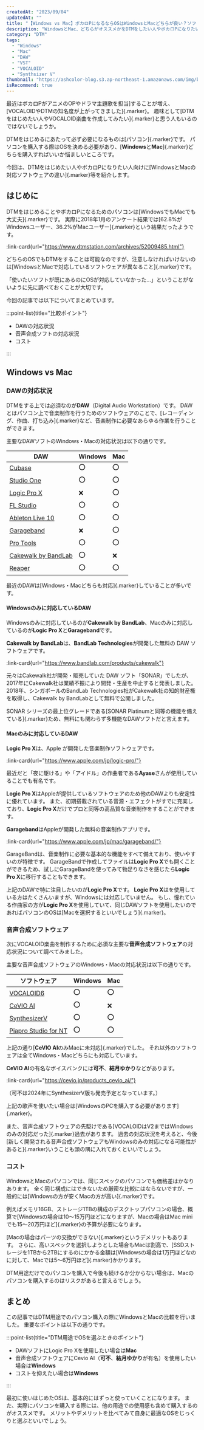 ```yaml
---
createdAt: "2023/09/04"
updatedAt: ""
title: "【Windows vs Mac】ボカロPになるならOSはWindowsとMacどちらが良い？ソフトウェアの対応状況を調べてみた"
description: "WindowsとMac、どちらがオススメかをDTMをしたい人やボカロPになりたい人向けにメリット・デメリットをまとめました。"
category: "DTM"
tags:
  - "Windows"
  - "Mac"
  - "DAW"
  - "VST"
  - "VOCALOID"
  - "Synthsizer V"
thumbnail: "https://ashcolor-blog.s3.ap-northeast-1.amazonaws.com/img/blog/dtm/windows-vs-mac/thumbnail.png"
isRecommend: true
---
```


最近はボカロPがアニメのOPやドラマ主題歌を担当]することが増え、[VOCALOIDやDTMの知名度が上がってきました]{.marker}。
趣味として[DTMをはじめたい人やVOCALOID楽曲を作成してみたい]{.marker}と思う人もいるのではないでしょうか。

DTMをはじめるにあたって必ず必要になるものは[パソコン]{.marker}です。
パソコンを購入する際はOSを決める必要があり、[**Windows**と**Mac**]{.marker}どちらを購入すればいいか悩ましいところです。

今回は、DTMをはじめたい人やボカロPになりたい人向けに[WindowsとMacの対応ソフトウェアの違い]{.marker}等を紹介します。

## はじめに

DTMをはじめることやボカロPになるためのパソコンは[WindowsでもMacでも大丈夫]{.marker}です。
実際に2018年1月のアンケート結果では[62.8%がWindowsユーザー、36.2%がMacユーザー]{.marker}という結果だったようです。

:link-card{url="https://www.dtmstation.com/archives/52009485.html"}

どちらのOSでもDTMをすることは可能なのですが、注意しなければいけないのは[WindowsとMacで対応しているソフトウェアが異なること]{.marker}です。

「使いたいソフトが既にあるのにOSが対応していなかった…」ということがないように先に調べておくことが大切です。

今回の記事では以下についてまとめています。

:::point-list{title="比較ポイント"}

- DAWの対応状況
- 音声合成ソフトの対応状況
- コスト

:::

## Windows vs Mac

### DAWの対応状況

DTMをする上では必須なのが**DAW**（Digital Audio Workstation）です。
DAWとはパソコン上で音楽制作を行うためのソフトウェアのことで、[レコーディング、作曲、打ち込み]{.marker}など、音楽制作に必要なあらゆる作業を行うことができます。

主要なDAWソフトのWindows・Macの対応状況は以下の通りです。

| DAW                                                                                                                     | Windows | Mac |
| ----------------------------------------------------------------------------------------------------------------------- | ------- | --- |
| [Cubase](https://www.steinberg.net/ja/system-requirements/)                                                             | ⭕      | ⭕  |
| [Studio One](https://www.mi7.co.jp/products/presonus/studioone/support/)                                                | ⭕      | ⭕  |
| [Logic Pro Ⅹ](https://www.apple.com/jp/logic-pro/specs/)                                                                | ❌      | ⭕  |
| [FL Studio](https://hookup.co.jp/products/image-line-software/fl-studio/spec)                                           | ⭕      | ⭕  |
| [Ableton Live 10](https://help.ableton.com/hc/ja/articles/115001663530-Liveの必要動作環境)                              | ⭕      | ⭕  |
| [Garageband](https://www.apple.com/jp/mac/garageband/)                                                                  | ❌      | ⭕  |
| [Pro Tools](https://avid.secure.force.com/pkb/articles/ja/compatibility/Pro-Tools-Operating-System-Compatibility-Chart) | ⭕      | ⭕  |
| [Cakewalk by BandLab](https://www.bandlab.com/products/cakewalk)                                                        | ⭕      | ❌  |
| [Reaper](https://www.reaper.fm/about.php)                                                                               | ⭕      | ⭕  |

最近のDAWは[Windows・Macどちらも対応]{.marker}していることが多いです。

#### Windowsのみに対応しているDAW

Windowsのみに対応しているのが**Cakewalk by BandLab**、Macのみに対応しているのが**Logic Pro Ⅹ**と**Garageband**です。

**Cakewalk by BandLab**は、**BandLab Technologies**が開発した無料の DAW ソフトウェアです。

:link-card{url="https://www.bandlab.com/products/cakewalk"}

元々はCakewalk社が開発・販売していた DAW ソフト「SONAR」でしたが、2017年にCakewalk社は業績不振により開発・生産を中止すると発表しました。
2018年、シンガポールのBandLab Technologies社がCakewalk社の知的財産権を取得し、Cakewalk by BandLabとして無料で公開しました。

SONAR シリーズの最上位グレードである[SONAR Platinumと同等の機能を備えている]{.marker}ため、無料にも関わらず多機能なDAWソフトだと言えます。

#### Macのみに対応しているDAW

**Logic Pro X**は、Apple が開発した音楽制作ソフトウェアです。

:link-card{url="https://www.apple.com/jp/logic-pro/"}

最近だと「夜に駆ける」や「アイドル」の作曲者である**Ayase**さんが使用していることでも有名です。

**Logic Pro X**はAppleが提供しているソフトウェアのため他のDAWよりも安定性に優れています。
また、初期搭載されている音源・エフェクトがすでに充実しており、**Logic Pro X**だけでプロと同等の高品質な音楽制作をすることができます。

**Garageband**はAppleが開発した無料の音楽制作アプリです。

:link-card{url="https://www.apple.com/jp/mac/garageband/"}

GarageBandは、音楽制作に必要な基本的な機能をすべて備えており、使いやすいのが特徴です。
GarageBandで作成してファイルは**Logic Pro X**でも開くことができるため、試しにGarageBandを使ってみて物足りなさを感じたら**Logic Pro X**に移行することもできます。

上記のDAWで特に注目したいのが**Logic Pro X**です。
**Logic Pro X**はを使用している方はたくさんいますが、Windowsには対応していません。
もし、憧れている作曲家の方が**Logic Pro X**を使用していて、同じDAWソフトを使用したいのであればパソコンのOSは[Macを選択するといいでしょう]{.marker}。

### 音声合成ソフトウェア

次にVOCALOID楽曲を制作するために必須な主要な**音声合成ソフトウェア**の対応状況について調べてみました。

主要な音声合成ソフトウェアのWindows・Macの対応状況は以下の通りです。

| ソフトウェア                                                                       | Windows | Mac |
| ---------------------------------------------------------------------------------- | ------- | --- |
| [VOCALOID6](https://www.vocaloid.com/vocaloid6/specs/)                             | ⭕      | ⭕  |
| [CeVIO AI](https://cevio.jp/guide/cevio_ai/firstguide/system_requirements/)        | ⭕      | ❌  |
| [SynthesizerV](https://www.ah-soft.com/synth-v/sp/#spec)                           | ⭕      | ⭕  |
| [Piapro Studio for NT](https://sonicwire.com/product/virtualsinger/special/mikunt) | ⭕      | ⭕  |

上記の通り[**CeVIO AI**のみMacに未対応]{.marker}でした。
それ以外のソフトウェアは全てWindows・Macどちらにも対応しています。

**CeVIO AI**の有名なボイスバンクには**可不**、**結月ゆかり**などがあります。

:link-card{url="https://cevio.jp/products_cevio_ai/"}

（可不は2024年にSynthesizerV版も発売予定となっています。）

上記の歌声を使いたい場合は[WindowsのPCを購入する必要があります]{.marker}。

また、音声合成ソフトウェアの先駆けである[VOCALOIDはV2まではWindowsのみの対応だった]{.marker}過去があります。
過去の対応状況を考えると、今後[新しく開発される音声合成ソフトウェアもWindowsのみの対応になる可能性があると]{.marker}いうことも頭の隅に入れておくといいでしょう。

### コスト

WindowsとMacのパソコンでは、同じスペックのパソコンでも価格差はかなりあります。
全く同じ構成にはできないため厳密な比較にはならないですが、一般的には[Windowsの方が安くMacの方が高い]{.marker}です。

例えばメモリ16GB、ストレージ1TBの構成のデスクトップパソコンの場合、概算で[Windowsの場合は10～15万円ほどになりますが、Macの場合はMac miniでも15～20万円ほど]{.marker}の予算が必要になります。

[Macの場合はパーツの交換ができない]{.marker}というデメリットもあります。
さらに、高いスペックを選択しようとした場合もMacは割高で、[SSDストレージを1TBから2TBにするのにかかる金額は[Windowsの場合は1万円ほどなのに対して、Macでは5～6万円ほど]{.marker}かかります。

DTM用途だけでのパソコンを購入で今後も続けるか分からない場合は、Macのパソコンを購入するのはリスクがあると言えるでしょう。

## まとめ

この記事ではDTM用途でのパソコン購入の際にWindowsとMacの比較を行いました。
重要なポイントは以下の通りです。

:::point-list{title="DTM用途でOSを選ぶときのポイント"}

- DAWソフトにLogic Pro Xを使用したい場合は**Mac**
- 音声合成ソフトウェアにCevio AI（**可不**、**結月ゆかり**が有名）を使用したい場合は**Windows**
- コストを抑えたい場合は**Windows**

:::

最初に使いはじめたOSは、基本的にはずっと使っていくことになります。
また、実際にパソコンを購入する際には、他の用途での使用感も含めて購入するのがオススメです。
メリットやデメリットを比べてみて自身に最適なOSをじっくりと選ぶといいでしょう。
